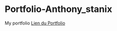 # Portfolio-Anthony_stanix
My portfolio
[Lien du Portfolio](https://stantho.github.io/Portfolio-Anthony_stanix)

